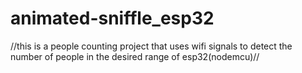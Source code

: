 # animated-sniffle_esp32
//this is a people counting project that uses wifi signals to detect the number of people in the desired range of esp32(nodemcu)//

